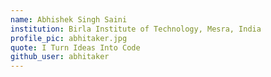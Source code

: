 ```yaml
---
name: Abhishek Singh Saini
institution: Birla Institute of Technology, Mesra, India
profile_pic: abhitaker.jpg
quote: I Turn Ideas Into Code
github_user: abhitaker
---
```

